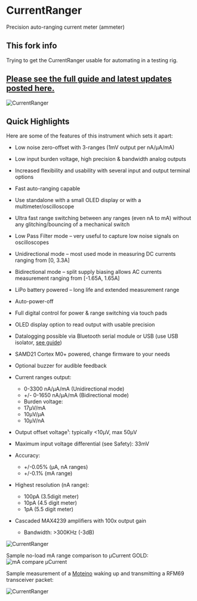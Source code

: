 # CurrentRanger
Precision auto-ranging current meter (ammeter)

## This fork info
Trying to get the CurrentRanger usable for automating in a testing rig.

## [Please see the full guide and latest updates posted here.](https://lowpowerlab.com/guide/currentranger/)

![CurrentRanger](https://lowpowerlab.com/wp-content/uploads/2018/09/Current_Ranger_R3_OLED.jpg)

## Quick Highlights
Here are some of the features of this instrument which sets it apart:

* Low noise zero-offset with 3-ranges (1mV output per nA/µA/mA)
* Low input burden voltage, high precision & bandwidth analog outputs
* Increased flexibility and usability with several input and output terminal options
* Fast auto-ranging capable
* Use standalone with a small OLED display or with a multimeter/oscilloscope
* Ultra fast range switching between any ranges (even nA to mA) without any glitching/bouncing of a mechanical switch
* Low Pass Filter mode – very useful to capture low noise  signals on oscilloscopes
* Unidirectional mode – most used mode in measuring DC currents ranging from [0, 3.3A]
* Bidirectional mode – split supply biasing allows AC currents measurement ranging from [-1.65A, 1.65A]
* LiPo battery powered – long life and extended measurement range
* Auto-power-off
* Full digital control for power & range switching via touch pads
* OLED display option to read output with usable precision
* Datalogging possible via Bluetooth serial module or USB (use USB isolator, [see guide](https://lowpowerlab.com/guide/currentranger/safety-and-proper-usage/))
* SAMD21 Cortex M0+ powered, change firmware to your needs
* Optional buzzer for audible feedback

* Current ranges output:
  - 0-3300 nA/µA/mA (Unidirectional mode)
  - +/- 0-1650 nA/µA/mA (Bidirectional mode)
  - Burden voltage:
  - 17µV/mA
  - 10µV/µA
  - 10µV/nA
* Output offset voltage¹: typically <10µV, max 50µV
* Maximum input voltage differential (see Safety): 33mV
* Accuracy:
  - +/-0.05% (µA, nA ranges)
  - +/-0.1% (mA range)
* Highest resolution (nA range):
  - 100pA (3.5digit meter)
  - 10pA (4.5 digit meter)
  - 1pA (5.5 digit meter)
* Cascaded MAX4239 amplifiers with 100x output gain
  - Bandwidth: >300KHz (-3dB)

![CurrentRanger](https://lowpowerlab.com/wp-content/uploads/2019/05/Current_Ranger_R3_PCB_terminals.jpg)

Sample no-load mA range comparison to µCurrent GOLD:
![mA compare µCurrent](https://lowpowerlab.com/wp-content/uploads/2018/09/DS1Z_QuickPrint11_2.png)

Sample measurement of a [Moteino](https://lowpowerlab.com/guide/moteino/) waking up and transmitting a  RFM69 transceiver packet:

![CurrentRanger](https://lowpowerlab.com/wp-content/uploads/2018/09/CurrentRanger_LPF.gif)
